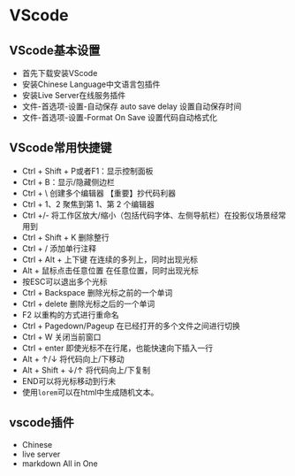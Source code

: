 # VScode

## VScode基本设置

- 首先下载安装VScode
- 安装Chinese Language中文语言包插件  
- 安装Live Server在线服务插件  
- 文件-首选项-设置-自动保存 auto save delay 设置自动保存时间  
- 文件-首选项-设置-Format On Save 设置代码自动格式化

## VScode常用快捷键

- Ctrl + Shift + P或者F1：显示控制面板
- Ctrl + B：显示/隐藏侧边栏
- Ctrl + \ 创建多个编辑器  【重要】抄代码利器
- Ctrl + 1、2 聚焦到第 1、第 2 个编辑器
- Ctrl +/- 将工作区放大/缩小（包括代码字体、左侧导航栏）在投影仪场景经常用到
- Ctrl + Shift + K 删除整行
- Ctrl + / 添加单行注释
- Ctrl + Alt + 上下键 在连续的多列上，同时出现光标
- Alt + 鼠标点击任意位置  在任意位置，同时出现光标
- 按ESC可以退出多个光标
- Ctrl + Backspace   删除光标之前的一个单词
- Ctrl + delete  删除光标之后的一个单词
- F2 以重构的方式进行重命名
- Ctrl + Pagedown/Pageup 在已经打开的多个文件之间进行切换
- Ctrl + W 关闭当前窗口
- Ctrl + enter 即使光标不在行尾，也能快速向下插入一行
- Alt + ↑/↓ 将代码向上/下移动
- Alt + Shift + ↓/↑ 将代码向上/下复制
- END可以将光标移动到行未
- 使用`lorem`可以在html中生成随机文本。

## vscode插件

- Chinese
- live server
- markdown All in One
